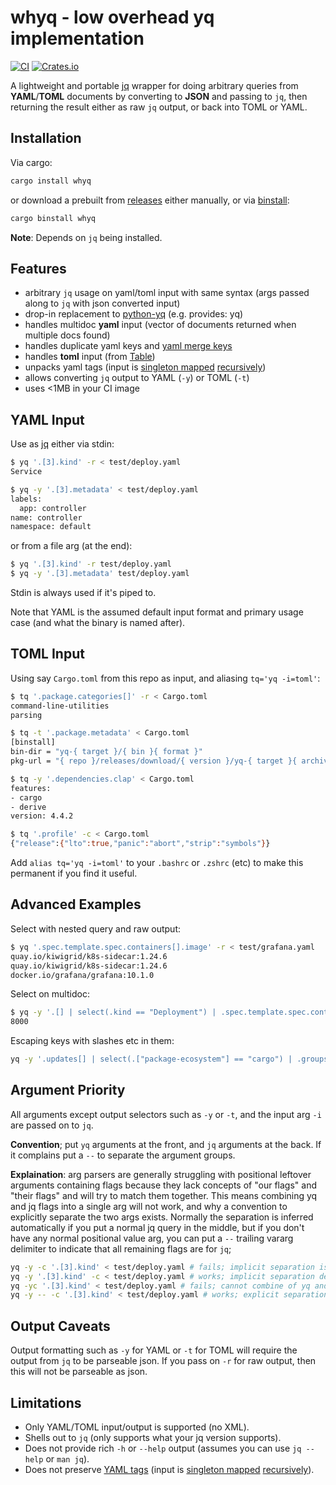 # whyq - low overhead yq implementation
[![CI](https://github.com/clux/yq/actions/workflows/release.yml/badge.svg)](https://github.com/clux/yq/actions/workflows/release.yml)
[![Crates.io](https://img.shields.io/crates/v/whyq.svg)](https://crates.io/crates/whyq)

A lightweight and portable [jq](https://jqlang.github.io/jq/) wrapper for doing arbitrary queries from **YAML**/**TOML** documents by converting to **JSON** and passing to `jq`, then returning the result either as raw `jq` output, or back into TOML or YAML.

## Installation

Via cargo:

```sh
cargo install whyq
```

or download a prebuilt from [releases](https://github.com/clux/yq/releases) either manually, or via [binstall](https://github.com/cargo-bins/cargo-binstall):

```sh
cargo binstall whyq
```

**Note**: Depends on `jq` being installed.

## Features

- arbitrary `jq` usage on yaml/toml input with same syntax (args passed along to `jq` with json converted input)
- drop-in replacement to [python-yq](https://kislyuk.github.io/yq/) (e.g. provides: yq)
- handles multidoc **yaml** input (vector of documents returned when multiple docs found)
- handles duplicate yaml keys and [yaml merge keys](https://yaml.org/type/merge.html)
- handles **toml** input (from [Table](https://docs.rs/toml/latest/toml/#parsing-toml))
- unpacks yaml tags (input is [singleton mapped](https://docs.rs/serde_yaml/latest/serde_yaml/with/singleton_map/index.html) [recursively](https://docs.rs/serde_yaml/latest/serde_yaml/with/singleton_map_recursive/index.html))
- allows converting `jq` output to YAML (`-y`) or TOML (`-t`)
- uses <1MB in your CI image

## YAML Input
Use as [jq](https://jqlang.github.io/jq/tutorial/) either via stdin:

```sh
$ yq '.[3].kind' -r < test/deploy.yaml
Service

$ yq -y '.[3].metadata' < test/deploy.yaml
labels:
  app: controller
name: controller
namespace: default
```

or from a file arg (at the end):

```sh
$ yq '.[3].kind' -r test/deploy.yaml
$ yq -y '.[3].metadata' test/deploy.yaml
```

Stdin is always used if it's piped to.

Note that YAML is the assumed default input format and primary usage case (and what the binary is named after).

## TOML Input

Using say `Cargo.toml` from this repo as input, and aliasing `tq='yq -i=toml'`:

```sh
$ tq '.package.categories[]' -r < Cargo.toml
command-line-utilities
parsing

$ tq -t '.package.metadata' < Cargo.toml
[binstall]
bin-dir = "yq-{ target }/{ bin }{ format }"
pkg-url = "{ repo }/releases/download/{ version }/yq-{ target }{ archive-suffix }"

$ tq -y '.dependencies.clap' < Cargo.toml
features:
- cargo
- derive
version: 4.4.2

$ tq '.profile' -c < Cargo.toml
{"release":{"lto":true,"panic":"abort","strip":"symbols"}}
```

Add `alias tq='yq -i=toml'` to your `.bashrc` or `.zshrc` (etc) to make this permanent if you find it useful.

## Advanced Examples
Select with nested query and raw output:

```sh
$ yq '.spec.template.spec.containers[].image' -r < test/grafana.yaml
quay.io/kiwigrid/k8s-sidecar:1.24.6
quay.io/kiwigrid/k8s-sidecar:1.24.6
docker.io/grafana/grafana:10.1.0
```

Select on multidoc:

```sh
$ yq -y '.[] | select(.kind == "Deployment") | .spec.template.spec.containers[0].ports[0].containerPort' test/deploy.yaml
8000
```

Escaping keys with slashes etc in them:

```sh
yq -y '.updates[] | select(.["package-ecosystem"] == "cargo") | .groups' .github/dependabot.yml
```

## Argument Priority
All arguments except output selectors such as `-y` or `-t`, and the input arg `-i` are passed on to `jq`.

**Convention**; put `yq` arguments at the front, and `jq` arguments at the back. If it complains put a `--` to separate the argument groups.

**Explaination**: arg parsers are generally struggling with positional leftover arguments containing flags because they lack concepts of "our flags" and "their flags" and will try to match them together. This means combining yq and jq flags into a single arg will not work, and why a convention to explicitly separate the two args exists. Normally the separation is inferred automatically if you put a normal jq query in the middle, but if you don't have any normal positional value arg, you can put a `--` trailing vararg delimiter to indicate that all remaining flags are for `jq`;

```sh
yq -y -c '.[3].kind' < test/deploy.yaml # fails; implicit separation is not detected for a flag first
yq -y '.[3].kind' -c < test/deploy.yaml # works; implicit separation detected after positional
yq -yc '.[3].kind' < test/deploy.yaml # fails; cannot combine of yq and jq args
yq -y -- -c '.[3].kind' < test/deploy.yaml # works; explicit separation
```

## Output Caveats

Output formatting such as `-y` for YAML or `-t` for TOML will require the output from `jq` to be parseable json.
If you pass on `-r` for raw output, then this will not be parseable as json.


## Limitations

- Only YAML/TOML input/output is supported (no XML).
- Shells out to `jq` (only supports what your jq version supports).
- Does not provide rich `-h` or `--help` output (assumes you can use `jq --help` or `man jq`).
- Does not preserve [YAML tags](https://yaml.org/spec/1.2-old/spec.html#id2764295) (input is [singleton mapped](https://docs.rs/serde_yaml/latest/serde_yaml/with/singleton_map/index.html) [recursively](https://docs.rs/serde_yaml/latest/serde_yaml/with/singleton_map_recursive/index.html)).
